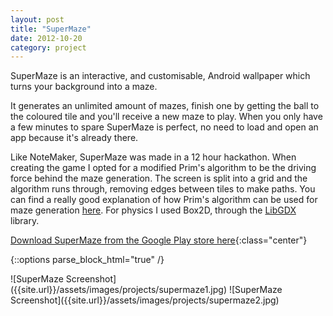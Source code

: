 ```yaml
---
layout: post
title: "SuperMaze"
date: 2012-10-20
category: project
---
```


SuperMaze is an interactive, and customisable, Android wallpaper which turns your background into a maze.

It generates an unlimited amount of mazes, finish one by getting the ball to the coloured tile and you'll receive a 
new maze to play. When you only have a few minutes to spare SuperMaze is perfect, no need to load and open an app 
because it's already there.

Like NoteMaker, SuperMaze was made in a 12 hour hackathon. When creating the game I opted for a modified Prim's 
algorithm to be the driving force behind the maze generation. The screen is split into a grid and the 
algorithm runs through, removing edges between tiles to make paths. You can find a really good explanation of how 
Prim's algorithm can be used for maze generation [here](http://weblog.jamisbuck.org/2011/1/10/maze-generation-prim-s-algorithm).
For physics I used Box2D, through the [LibGDX](https://libgdx.badlogicgames.com) library.

[Download SuperMaze from the Google Play store here](https://play.google.com/store/apps/details?id=co.uk.iceroad.wallpaper){:class="center"}

{::options parse_block_html="true" /}
<div class="screenshot-group">
![SuperMaze Screenshot]({{site.url}}/assets/images/projects/supermaze1.jpg)
![SuperMaze Screenshot]({{site.url}}/assets/images/projects/supermaze2.jpg)
</div>